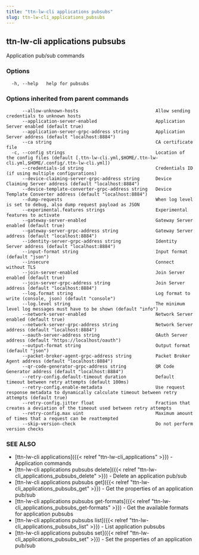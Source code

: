 ```yaml
---
title: "ttn-lw-cli applications pubsubs"
slug: ttn-lw-cli_applications_pubsubs
---
```


## ttn-lw-cli applications pubsubs

Application pub/sub commands

### Options

```
  -h, --help   help for pubsubs
```

### Options inherited from parent commands

```
      --allow-unknown-hosts                             Allow sending credentials to unknown hosts
      --application-server-enabled                      Application Server enabled (default true)
      --application-server-grpc-address string          Application Server address (default "localhost:8884")
      --ca string                                       CA certificate file
  -c, --config strings                                  Location of the config files (default [.ttn-lw-cli.yml,$HOME/.ttn-lw-cli.yml,$HOME/.config/.ttn-lw-cli.yml])
      --credentials-id string                           Credentials ID (if using multiple configurations)
      --device-claiming-server-grpc-address string      Device Claiming Server address (default "localhost:8884")
      --device-template-converter-grpc-address string   Device Template Converter address (default "localhost:8884")
      --dump-requests                                   When log level is set to debug, also dump request payload as JSON
      --experimental.features strings                   Experimental features to activate
      --gateway-server-enabled                          Gateway Server enabled (default true)
      --gateway-server-grpc-address string              Gateway Server address (default "localhost:8884")
      --identity-server-grpc-address string             Identity Server address (default "localhost:8884")
      --input-format string                             Input format (default "json")
      --insecure                                        Connect without TLS
      --join-server-enabled                             Join Server enabled (default true)
      --join-server-grpc-address string                 Join Server address (default "localhost:8884")
      --log.format string                               Log format to write (console, json) (default "console")
      --log.level string                                The minimum level log messages must have to be shown (default "info")
      --network-server-enabled                          Network Server enabled (default true)
      --network-server-grpc-address string              Network Server address (default "localhost:8884")
      --oauth-server-address string                     OAuth Server address (default "https://localhost/oauth")
      --output-format string                            Output format (default "json")
      --packet-broker-agent-grpc-address string         Packet Broker Agent address (default "localhost:8884")
      --qr-code-generator-grpc-address string           QR Code Generator address (default "localhost:8884")
      --retry-config.default-timeout duration           Default timeout between retry attempts (default 100ms)
      --retry-config.enable-metadata                    Use request response metadata to dynamically calculate timeout between retry attempts (default true)
      --retry-config.jitter float                       Fraction that creates a deviation of the timeout used between retry attempts
      --retry-config.max uint                           Maximum amount of times that a request can be reattempted
      --skip-version-check                              Do not perform version checks
```

### SEE ALSO

* [ttn-lw-cli applications]({{< relref "ttn-lw-cli_applications" >}})	 - Application commands
* [ttn-lw-cli applications pubsubs delete]({{< relref "ttn-lw-cli_applications_pubsubs_delete" >}})	 - Delete an application pub/sub
* [ttn-lw-cli applications pubsubs get]({{< relref "ttn-lw-cli_applications_pubsubs_get" >}})	 - Get the properties of an application pub/sub
* [ttn-lw-cli applications pubsubs get-formats]({{< relref "ttn-lw-cli_applications_pubsubs_get-formats" >}})	 - Get the available formats for application pubsubs
* [ttn-lw-cli applications pubsubs list]({{< relref "ttn-lw-cli_applications_pubsubs_list" >}})	 - List application pubsubs
* [ttn-lw-cli applications pubsubs set]({{< relref "ttn-lw-cli_applications_pubsubs_set" >}})	 - Set the properties of an application pub/sub

